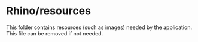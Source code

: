 # Rhino/resources

This folder contains resources (such as images) needed by the application. This file can
be removed if not needed.

